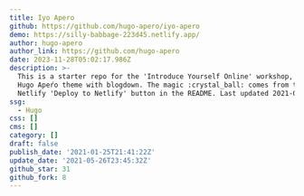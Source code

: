 ```yaml
---
title: Iyo Apero
github: https://github.com/hugo-apero/iyo-apero
demo: https://silly-babbage-223d45.netlify.app/
author: hugo-apero
author_link: https://github.com/hugo-apero
date: 2023-11-28T05:02:17.986Z
description: >-
  This is a starter repo for the 'Introduce Yourself Online' workshop, using the
  Hugo Apeŕo theme with blogdown. The magic :crystal_ball: comes from the
  Netlify 'Deploy to Netlify' button in the README. Last updated 2021-05-26.
ssg:
  - Hugo
css: []
cms: []
category: []
draft: false
publish_date: '2021-01-25T21:41:22Z'
update_date: '2021-05-26T23:45:32Z'
github_star: 31
github_fork: 8
---
```

